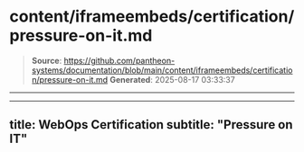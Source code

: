 # content/iframeembeds/certification/pressure-on-it.md

> **Source**: https://github.com/pantheon-systems/documentation/blob/main/content/iframeembeds/certification/pressure-on-it.md
> **Generated**: 2025-08-17 03:33:37

---

---
title: WebOps Certification
subtitle: "Pressure on IT"
---

<Partial file="certification-guide/pressure-on-it.md" />
